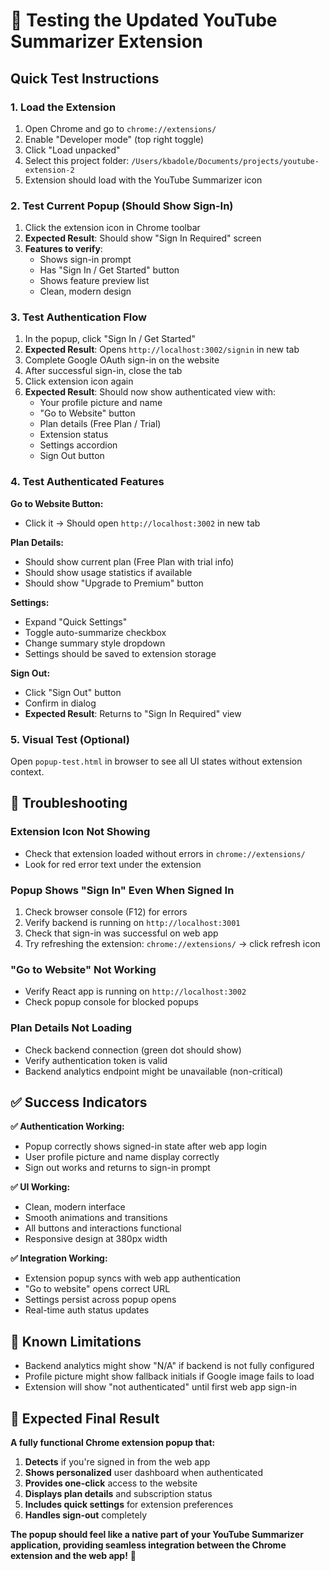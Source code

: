 # 🧪 Testing the Updated YouTube Summarizer Extension

## Quick Test Instructions

### **1. Load the Extension**
1. Open Chrome and go to `chrome://extensions/`
2. Enable "Developer mode" (top right toggle)
3. Click "Load unpacked" 
4. Select this project folder: `/Users/kbadole/Documents/projects/youtube-extension-2`
5. Extension should load with the YouTube Summarizer icon

### **2. Test Current Popup (Should Show Sign-In)**
1. Click the extension icon in Chrome toolbar
2. **Expected Result**: Should show "Sign In Required" screen
3. **Features to verify**:
   - Shows sign-in prompt
   - Has "Sign In / Get Started" button
   - Shows feature preview list
   - Clean, modern design

### **3. Test Authentication Flow**
1. In the popup, click "Sign In / Get Started"
2. **Expected Result**: Opens `http://localhost:3002/signin` in new tab
3. Complete Google OAuth sign-in on the website
4. After successful sign-in, close the tab
5. Click extension icon again
6. **Expected Result**: Should now show authenticated view with:
   - Your profile picture and name
   - "Go to Website" button
   - Plan details (Free Plan / Trial)
   - Extension status
   - Settings accordion
   - Sign Out button

### **4. Test Authenticated Features**

**Go to Website Button:**
- Click it → Should open `http://localhost:3002` in new tab

**Plan Details:**
- Should show current plan (Free Plan with trial info)
- Should show usage statistics if available
- Should show "Upgrade to Premium" button

**Settings:**
- Expand "Quick Settings"
- Toggle auto-summarize checkbox
- Change summary style dropdown
- Settings should be saved to extension storage

**Sign Out:**
- Click "Sign Out" button
- Confirm in dialog
- **Expected Result**: Returns to "Sign In Required" view

### **5. Visual Test (Optional)**
Open `popup-test.html` in browser to see all UI states without extension context.

## 🐛 **Troubleshooting**

### **Extension Icon Not Showing**
- Check that extension loaded without errors in `chrome://extensions/`
- Look for red error text under the extension

### **Popup Shows "Sign In" Even When Signed In**
1. Check browser console (F12) for errors
2. Verify backend is running on `http://localhost:3001`
3. Check that sign-in was successful on web app
4. Try refreshing the extension: `chrome://extensions/` → click refresh icon

### **"Go to Website" Not Working**  
- Verify React app is running on `http://localhost:3002`
- Check popup console for blocked popups

### **Plan Details Not Loading**
- Check backend connection (green dot should show)
- Verify authentication token is valid
- Backend analytics endpoint might be unavailable (non-critical)

## ✅ **Success Indicators**

**✅ Authentication Working:**
- Popup correctly shows signed-in state after web app login
- User profile picture and name display correctly
- Sign out works and returns to sign-in prompt

**✅ UI Working:**
- Clean, modern interface
- Smooth animations and transitions
- All buttons and interactions functional
- Responsive design at 380px width

**✅ Integration Working:**
- Extension popup syncs with web app authentication
- "Go to website" opens correct URL
- Settings persist across popup opens
- Real-time auth status updates

## 🚨 **Known Limitations**
- Backend analytics might show "N/A" if backend is not fully configured
- Profile picture might show fallback initials if Google image fails to load
- Extension will show "not authenticated" until first web app sign-in

## 🎯 **Expected Final Result**
**A fully functional Chrome extension popup that:**
1. **Detects** if you're signed in from the web app
2. **Shows personalized** user dashboard when authenticated  
3. **Provides one-click** access to the website
4. **Displays plan details** and subscription status
5. **Includes quick settings** for extension preferences
6. **Handles sign-out** completely

**The popup should feel like a native part of your YouTube Summarizer application, providing seamless integration between the Chrome extension and the web app!** 🚀
